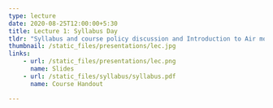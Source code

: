 ```yaml
---
type: lecture
date: 2020-08-25T12:00:00+5:30
title: Lecture 1: Syllabus Day
tldr: "Syllabus and course policy discussion and Introduction to Air mode of Transportation"
thumbnail: /static_files/presentations/lec.jpg
links: 
    - url: /static_files/presentations/lec.png
      name: Slides
    - url: /static_files/syllabus/syllabus.pdf
      name: Course Handout

---
```


